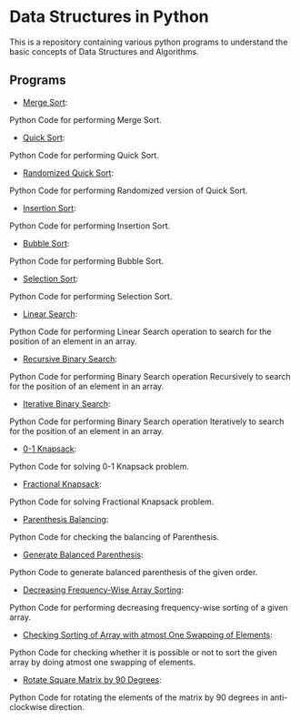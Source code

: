 # Data Structures in Python




This is a repository containing various python programs to understand the basic concepts of Data Structures and Algorithms.




## Programs



* [Merge Sort](https://github.com/altruistcoder/Data-Structures-Python/blob/master/Sorting%20Algorithms/merge_sort.py):

  

Python Code for performing Merge Sort.



* [Quick Sort](https://github.com/altruistcoder/Data-Structures-Python/blob/master/Sorting%20Algorithms/quick_sort.py):

  

Python Code for performing Quick Sort.



* [Randomized Quick Sort](https://github.com/altruistcoder/Data-Structures-Python/blob/master/Sorting%20Algorithms/quick_sort_randomized.py):

  

Python Code for performing Randomized version of Quick Sort.



* [Insertion Sort](https://github.com/altruistcoder/Data-Structures-Python/blob/master/Sorting%20Algorithms/insertion_sort.py):

  

Python Code for performing Insertion Sort.



* [Bubble Sort](https://github.com/altruistcoder/Data-Structures-Python/blob/master/Sorting%20Algorithms/bubble_sort.py):

  

Python Code for performing Bubble Sort.



* [Selection Sort](https://github.com/altruistcoder/Data-Structures-Python/blob/master/Sorting%20Algorithms/selection_sort.py):

  

Python Code for performing Selection Sort.



* [Linear Search](https://github.com/altruistcoder/Data-Structures-Python/blob/master/Searching%20Algorithms/linear_search.py):

  

Python Code for performing Linear Search operation to search for the position of an element in an array.



* [Recursive Binary Search](https://github.com/altruistcoder/Data-Structures-Python/blob/master/Searching%20Algorithms/binary_search_iterative.py):

  

Python Code for performing Binary Search operation Recursively to search for the position of an element in an array.



* [Iterative Binary Search](https://github.com/altruistcoder/Data-Structures-Python/blob/master/Searching%20Algorithms/binary_search_recursive.py):

  

Python Code for performing Binary Search operation Iteratively to search for the position of an element in an array.



* [0-1 Knapsack](https://github.com/altruistcoder/Data-Structures-Python/blob/master/01_knapsack.py):

  

Python Code for solving 0-1 Knapsack problem.



* [Fractional Knapsack](https://github.com/altruistcoder/Data-Structures-Python/blob/master/fractional_knapsack.py):

  

Python Code for solving Fractional Knapsack problem.



* [Parenthesis Balancing](https://github.com/altruistcoder/Data-Structures-Python/blob/master/parenthesis_balanced_checking.py):

  

Python Code for checking the balancing of Parenthesis.



* [Generate Balanced Parenthesis](https://github.com/altruistcoder/Data-Structures-Python/blob/master/generate_parenthesis.py):

  

Python Code to generate balanced parenthesis of the given order.



* [Decreasing Frequency-Wise Array Sorting](https://github.com/altruistcoder/Data-Structures-Python/blob/master/decreasing_frequency_wise_sorting.py):

  

Python Code for performing decreasing frequency-wise sorting of a given array.



* [Checking Sorting of Array with atmost One Swapping of Elements](https://github.com/altruistcoder/Data-Structures-Python/blob/master/check_one_swap_sort.py):

  

Python Code for checking whether it is possible or not to sort the given array by doing atmost one swapping of elements.


* [Rotate Square Matrix by 90 Degrees](https://github.com/altruistcoder/Data-Structures-Python/blob/master/90_rotate_square_matrix.py):

  

Python Code for rotating the elements of the matrix by 90 degrees in anti-clockwise direction.

